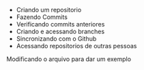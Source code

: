 - Criando um repositorio
- Fazendo Commits
- Verificando commits anteriores
- Criando e acessando branches
- Sincronizando com o Github
- Acessando repositorios de outras pessoas

Modificando o arquivo para dar um exemplo
